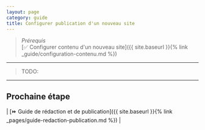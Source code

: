```yaml
---
layout: page 
category: guide
title: Configurer publication d'un nouveau site
---
```


> _Prérequis_  
> [:white_check_mark: Configurer contenu d'un nouveau site]({{ site.baseurl }}{% link _guide/configuration-contenu.md %})

---

> TODO: 

---

## Prochaine étape

| [:fast_forward: Guide de rédaction et de publication]({{ site.baseurl }}{% link _pages/guide-redaction-publication.md %}) |
